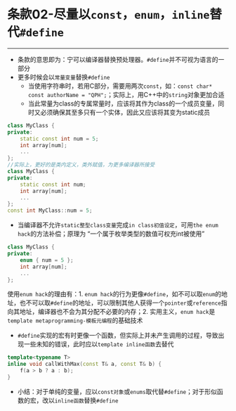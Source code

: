 # 条款02-尽量以`const`，`enum`，`inline`替代`#define`
---
- 条款的意思即为：宁可以编译器替换预处理器。`#define`并不可视为语言的一部分
- 更多时候会以`常量变量`替换`#define`
    - 当使用字符串时，若用C部分，需要用两次`const`，如：`const char* const authorName = "QPH";`；实际上，用C++中的`string`对象更加合适
    - 当此常量为class的专属常量时，应该将其作为class的一个成员变量，同时又必须确保其至多只有一个实体，因此又应该将其变为static成员

```cpp
class MyClass {
private:
    static const int num = 5;
    int array[num];
    ...
};
//实际上，更好的是类内定义，类外赋值，为更多编译器所接受
class MyClass {
private:
    static const int num;
    int array[num];
    ...
};
const int MyClass::num = 5;
```

- 当编译器不允许`static整型class变量`完成`in class初值设定`，可用`the enum hack`的方法补偿；原理为 “一个属于枚举类型的数值可权充int被使用”
```cpp
class MyClass {
private:
    enum { num = 5 };
    int array[num];
	...
};
```
    
使用`enum hack`的理由有：1. `enum hack`的行为更像`#define`，如不可以取`enum`的地址，也不可以取`#define`的地址，可以限制其他人获得一个`pointer`或`reference`指向其地址，编译器也不会为其分配不必要的内存；2. 实用主义，`enum hack`是`template metaprogramming-模板元编程`的基础技术
	
- `#define`实现的宏有时更像一个函数，但实际上并未产生调用的过程，导致出现一些未知的错误，此时应以`template inline函数`去替代

```cpp
template<typename T>
inline void callWithMax(const T& a, const T& b) {
    f(a > b ? a : b);
}
```

- 小结：对于单纯的变量，应以`const对象`或`enums`取代替`#define`；对于形似函数的宏，改以`inline函数`替换`#define`